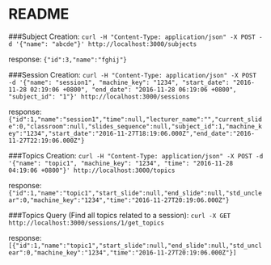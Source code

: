 # README

###Subject Creation:
`curl -H "Content-Type: application/json" -X POST -d '{"name": "abcde"}' http://localhost:3000/subjects`

response:
`{"id":3,"name":"fghij"}`

###Session Creation:
`curl -H "Content-Type: application/json" -X POST -d '{"name": "session1", "machine_key": "1234", "start_date": "2016-11-28 02:19:06 +0800", "end_date": "2016-11-28 06:19:06 +0800", "subject_id": "1"}' http://localhost:3000/sessions`

response:
`{"id":1,"name":"session1","time":null,"lecturer_name":"","current_slide":0,"classroom":null,"slides_sequence":null,"subject_id":1,"machine_key":"1234","start_date":"2016-11-27T18:19:06.000Z","end_date":"2016-11-27T22:19:06.000Z"}`

###Topics Creation:
`curl -H "Content-Type: application/json" -X POST -d '{"name": "topic1", "machine_key": "1234", "time": "2016-11-28 04:19:06 +0800"}' http://localhost:3000/topics`

response:
`{"id":1,"name":"topic1","start_slide":null,"end_slide":null,"std_unclear":0,"machine_key":"1234","time":"2016-11-27T20:19:06.000Z"}`

###Topics Query (Find all topics related to a session):
`curl -X GET http://localhost:3000/sessions/1/get_topics`

response:
`[{"id":1,"name":"topic1","start_slide":null,"end_slide":null,"std_unclear":0,"machine_key":"1234","time":"2016-11-27T20:19:06.000Z"}]`
